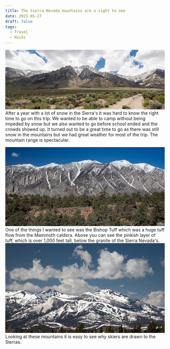 ```yaml
---
title: The Sierra Nevada mountains are a sight to see
date: 2023-05-27
draft: false
tags:
  - Travel
  - Rocks
---
```



![Mount McKinley](mckinley.jpg)
After a year with a lot of snow in the Sierra's it was hard to know the right time to go on this trip.  We wanted to be able to camp without being impeded by snow but we also wanted to go before school ended and the crowds showed up. It turned out to be a great time to go as there was still snow in the mountains but we had great weather for most of the trip. The mountain range is spectacular.

![Bishop](bishop.jpg)One of the things I wanted to see was the Bishop Tuff which was a huge tuff flow from the Mammoth caldera.  Above you can see the pinkish layer of tuff, which is over 1,000 feet tall, below the granite of the Sierra Nevada's.
![hwy 89](F57A3265.jpg)
Looking at these mountains it is easy to see why skiers are drawn to the Sierras.